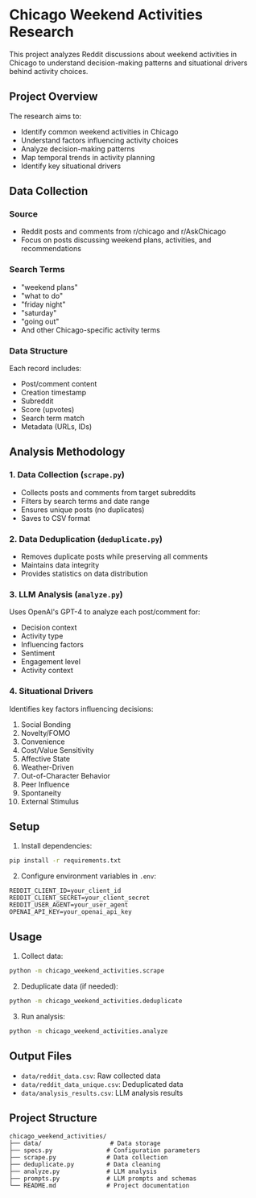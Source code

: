 # Chicago Weekend Activities Research

This project analyzes Reddit discussions about weekend activities in Chicago to understand decision-making patterns and situational drivers behind activity choices.

## Project Overview

The research aims to:
- Identify common weekend activities in Chicago
- Understand factors influencing activity choices
- Analyze decision-making patterns
- Map temporal trends in activity planning
- Identify key situational drivers

## Data Collection

### Source
- Reddit posts and comments from r/chicago and r/AskChicago
- Focus on posts discussing weekend plans, activities, and recommendations

### Search Terms
- "weekend plans"
- "what to do"
- "friday night"
- "saturday"
- "going out"
- And other Chicago-specific activity terms

### Data Structure
Each record includes:
- Post/comment content
- Creation timestamp
- Subreddit
- Score (upvotes)
- Search term match
- Metadata (URLs, IDs)

## Analysis Methodology

### 1. Data Collection (`scrape.py`)
- Collects posts and comments from target subreddits
- Filters by search terms and date range
- Ensures unique posts (no duplicates)
- Saves to CSV format

### 2. Data Deduplication (`deduplicate.py`)
- Removes duplicate posts while preserving all comments
- Maintains data integrity
- Provides statistics on data distribution

### 3. LLM Analysis (`analyze.py`)
Uses OpenAI's GPT-4 to analyze each post/comment for:
- Decision context
- Activity type
- Influencing factors
- Sentiment
- Engagement level
- Activity context

### 4. Situational Drivers
Identifies key factors influencing decisions:
1. Social Bonding
2. Novelty/FOMO
3. Convenience
4. Cost/Value Sensitivity
5. Affective State
6. Weather-Driven
7. Out-of-Character Behavior
8. Peer Influence
9. Spontaneity
10. External Stimulus

## Setup

1. Install dependencies:
```bash
pip install -r requirements.txt
```

2. Configure environment variables in `.env`:
```
REDDIT_CLIENT_ID=your_client_id
REDDIT_CLIENT_SECRET=your_client_secret
REDDIT_USER_AGENT=your_user_agent
OPENAI_API_KEY=your_openai_api_key
```

## Usage

1. Collect data:
```bash
python -m chicago_weekend_activities.scrape
```

2. Deduplicate data (if needed):
```bash
python -m chicago_weekend_activities.deduplicate
```

3. Run analysis:
```bash
python -m chicago_weekend_activities.analyze
```

## Output Files

- `data/reddit_data.csv`: Raw collected data
- `data/reddit_data_unique.csv`: Deduplicated data
- `data/analysis_results.csv`: LLM analysis results

## Project Structure

```
chicago_weekend_activities/
├── data/                   # Data storage
├── specs.py               # Configuration parameters
├── scrape.py              # Data collection
├── deduplicate.py         # Data cleaning
├── analyze.py             # LLM analysis
├── prompts.py             # LLM prompts and schemas
└── README.md              # Project documentation
```
